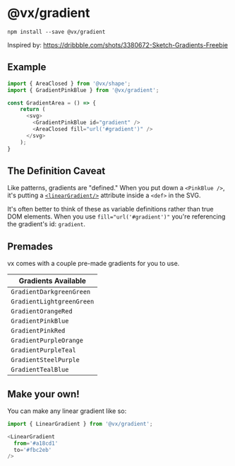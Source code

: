 # @vx/gradient

```
npm install --save @vx/gradient
```

Inspired by: https://dribbble.com/shots/3380672-Sketch-Gradients-Freebie

## Example

```js
import { AreaClosed } from '@vx/shape';
import { GradientPinkBlue } from '@vx/gradient';

const GradientArea = () => {
    return (
      <svg>
        <GradientPinkBlue id="gradient" />
        <AreaClosed fill="url('#gradient')" />
      </svg>
    );
}
```

## The Definition Caveat

Like patterns, gradients are "defined." When you put down a `<PinkBlue />`, it's putting a [`<linearGradient/>`](https://developer.mozilla.org/en-US/docs/Web/SVG/Element/linearGradient) attribute inside a `<def>` in the SVG.

It's often better to think of these as variable definitions rather than true DOM elements. When you use `fill="url('#gradient')"` you're referencing the gradient's id: `gradient`.


## Premades
vx comes with a couple pre-made gradients for you to use.

|    Gradients Available     |
| -------------------------- |
| `GradientDarkgreenGreen`   |
| `GradientLightgreenGreen`  |
| `GradientOrangeRed`        |
| `GradientPinkBlue`         |
| `GradientPinkRed`          |
| `GradientPurpleOrange`     |
| `GradientPurpleTeal`       |
| `GradientSteelPurple`      |
| `GradientTealBlue`         |


## Make your own!

You can make any linear gradient like so:

```js
import { LinearGradient } from '@vx/gradient';

<LinearGradient
  from='#a18cd1'
  to='#fbc2eb'
/>
```
